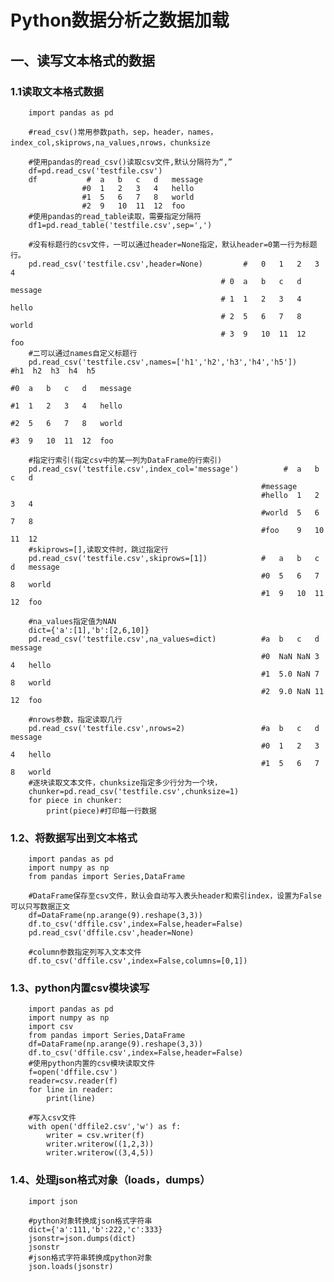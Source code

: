 # Python数据分析之数据加载
## 一、读写文本格式的数据
### 1.1读取文本格式数据

        import pandas as pd

        #read_csv()常用参数path，sep，header，names，index_col,skiprows,na_values,nrows，chunksize

        #使用pandas的read_csv()读取csv文件,默认分隔符为“,”
        df=pd.read_csv('testfile.csv')
        df           #	a	b	c	d	message
                    #0	1	2	3	4	hello
                    #1	5	6	7	8	world
                    #2	9	10	11	12	foo
        #使用pandas的read_table读取，需要指定分隔符
        df1=pd.read_table('testfile.csv',sep=',')

        #没有标题行的csv文件，一可以通过header=None指定，默认header=0第一行为标题行。
        pd.read_csv('testfile.csv',header=None)         #	0	1	2	3	4
                                                   # 0	a	b	c	d	message
                                                   # 1	1	2	3	4	hello
                                                   # 2	5	6	7	8	world
                                                   # 3	9	10	11	12	foo
        #二可以通过names自定义标题行
        pd.read_csv('testfile.csv',names=['h1','h2','h3','h4','h5'])               #h1	h2	h3	h4	h5
                                                                                #0	a	b	c	d	message
                                                                                #1	1	2	3	4	hello
                                                                                #2	5	6	7	8	world
                                                                                #3	9	10	11	12	foo

        #指定行索引(指定csv中的某一列为DataFrame的行索引)
        pd.read_csv('testfile.csv',index_col='message')          #	a	b	c	d
                                                            #message				
                                                            #hello	1	2	3	4
                                                            #world	5	6	7	8
                                                            #foo	9	10	11	12
        #skiprows=[],读取文件时，跳过指定行
        pd.read_csv('testfile.csv',skiprows=[1])            #	a	b	c	d	message
                                                            #0	5	6	7	8	world
                                                            #1	9	10	11	12	foo

        #na_values指定值为NAN
        dict={'a':[1],'b':[2,6,10]}
        pd.read_csv('testfile.csv',na_values=dict)          #a	b	c	d	message
                                                            #0	NaN	NaN	3	4	hello
                                                            #1	5.0	NaN	7	8	world
                                                            #2	9.0	NaN	11	12	foo         

        #nrows参数，指定读取几行
        pd.read_csv('testfile.csv',nrows=2)                 #a	b	c	d	message
                                                            #0	1	2	3	4	hello
                                                            #1	5	6	7	8	world
        #逐块读取文本文件，chunksize指定多少行分为一个块，
        chunker=pd.read_csv('testfile.csv',chunksize=1)
        for piece in chunker:
            print(piece)#打印每一行数据

### 1.2、将数据写出到文本格式

        import pandas as pd
        import numpy as np
        from pandas import Series,DataFrame

        #DataFrame保存至csv文件，默认会自动写入表头header和索引index，设置为False可以只写数据正文
        df=DataFrame(np.arange(9).reshape(3,3))
        df.to_csv('dffile.csv',index=False,header=False)
        pd.read_csv('dffile.csv',header=None)

        #column参数指定列写入文本文件
        df.to_csv('dffile.csv',index=False,columns=[0,1])

### 1.3、python内置csv模块读写

        import pandas as pd
        import numpy as np
        import csv
        from pandas import Series,DataFrame
        df=DataFrame(np.arange(9).reshape(3,3))
        df.to_csv('dffile.csv',index=False,header=False)
        #使用python内置的csv模块读取文件
        f=open('dffile.csv')
        reader=csv.reader(f)
        for line in reader:
            print(line)

        #写入csv文件
        with open('dffile2.csv','w') as f:
            writer = csv.writer(f)
            writer.writerow((1,2,3))
            writer.writerow((3,4,5))

### 1.4、处理json格式对象（loads，dumps）

        import json

        #python对象转换成json格式字符串
        dict={'a':111,'b':222,'c':333}
        jsonstr=json.dumps(dict)
        jsonstr
        #json格式字符串转换成python对象
        json.loads(jsonstr)
